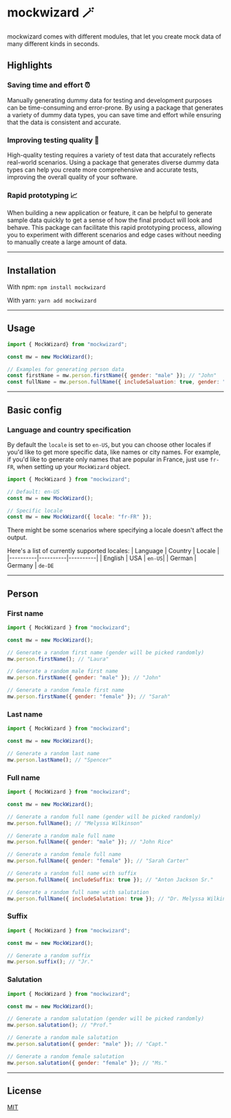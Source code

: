 # mockwizard 🪄
mockwizard comes with different modules, that let you create mock data of many different kinds in seconds.

## Highlights

### Saving time and effort ⏰
Manually generating dummy data for testing and development purposes can be time-consuming and error-prone. By using a package that generates a variety of dummy data types, you can save time and effort while ensuring that the data is consistent and accurate.

### Improving testing quality 🧪
High-quality testing requires a variety of test data that accurately reflects real-world scenarios. Using a package that generates diverse dummy data types can help you create more comprehensive and accurate tests, improving the overall quality of your software.

### Rapid prototyping 📈
When building a new application or feature, it can be helpful to generate sample data quickly to get a sense of how the final product will look and behave. This package can facilitate this rapid prototyping process, allowing you to experiment with different scenarios and edge cases without needing to manually create a large amount of data.

---

## Installation

With npm:
`npm install mockwizard`

With yarn:
`yarn add mockwizard`

---

## Usage
```js
import { MockWizard} from "mockwizard";

const mw = new MockWizard();

// Examples for generating person data
const firstName = mw.person.firstName({ gender: "male" }); // "John"
const fullName = mw.person.fullName({ includeSaluation: true, gender: "female" }); // "Mrs. Sarah Thompson"
```

---

## Basic config

### Language and country specification
By default the `locale` is set to `en-US`, but you can choose other locales if you'd like to get more specific data, like names or city names.
For example, if you'd like to generate only names that are popular in France, just use `fr-FR`, when setting up your `MockWizard` object.
```js
import { MockWizard } from "mockwizard";

// Default: en-US
const mw = new MockWizard();

// Specific locale
const mw = new MockWizard({ locale: "fr-FR" });
```
There might be some scenarios where specifying a locale doesn't affect the output.

Here's a list of currently supported locales:
| Language | Country | Locale |
|----------|----------|----------|
| English | USA | `en-US`|
| German | Germany | `de-DE`

---

## Person

### First name
```js
import { MockWizard } from "mockwizard";

const mw = new MockWizard();

// Generate a random first name (gender will be picked randomly)
mw.person.firstName(); // "Laura"

// Generate a random male first name
mw.person.firstName({ gender: "male" }); // "John"

// Generate a random female first name
mw.person.firstName({ gender: "female" }); // "Sarah"
```

### Last name
```js
import { MockWizard } from "mockwizard";

const mw = new MockWizard();

// Generate a random last name
mw.person.lastName(); // "Spencer"
```

### Full name
```js
import { MockWizard } from "mockwizard";

const mw = new MockWizard();

// Generate a random full name (gender will be picked randomly)
mw.person.fullName(); // "Melyssa Wilkinson"

// Generate a random male full name
mw.person.fullName({ gender: "male" }); // "John Rice"

// Generate a random female full name
mw.person.fullName({ gender: "female" }); // "Sarah Carter"

// Generate a random full name with suffix
mw.person.fullName({ includeSuffix: true }); // "Anton Jackson Sr."

// Generate a random full name with salutation
mw.person.fullName({ includeSalutation: true }); // "Dr. Melyssa Wilkinson"
```

### Suffix
```js
import { MockWizard } from "mockwizard";

const mw = new MockWizard();

// Generate a random suffix
mw.person.suffix(); // "Jr."
```

### Salutation
```js
import { MockWizard } from "mockwizard";

const mw = new MockWizard();

// Generate a random salutation (gender will be picked randomly)
mw.person.salutation(); // "Prof."

// Generate a random male salutation
mw.person.salutation({ gender: "male" }); // "Capt."

// Generate a random female salutation
mw.person.salutation({ gender: "female" }); // "Ms."
```

---

## License

[MIT](https://github.com/jeanmarc5592/mockwizard/blob/main/LICENSE)
